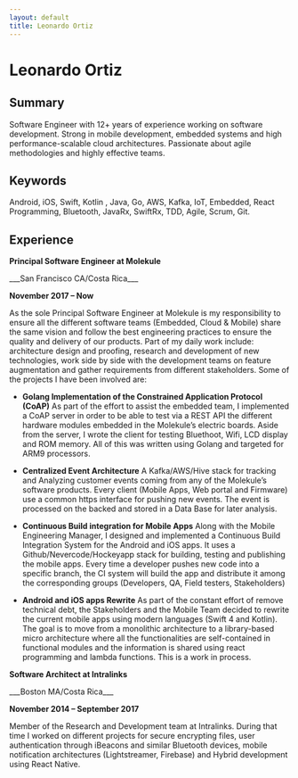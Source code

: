 ```yaml
---
layout: default
title: Leonardo Ortiz
---
```

# Leonardo Ortiz
## Summary
Software Engineer with 12+ years of experience working on software development. Strong in mobile development, embedded systems and high performance-scalable cloud architectures. Passionate about agile methodologies and highly effective teams.
## Keywords
Android, iOS, Swift, Kotlin , Java, Go, AWS, Kafka, IoT, Embedded, React Programming, Bluetooth, JavaRx, SwiftRx, TDD, Agile, Scrum, Git.
## Experience
**Principal Software Engineer at Molekule**
<p/>
___San Francisco CA/Costa Rica___
<p/>

__November 2017 – Now__

<p/>

As the sole Principal Software Engineer at Molekule is my responsibility to ensure all the different software teams (Embedded, Cloud & Mobile) share the same vision and follow the best engineering practices to ensure the quality and delivery of our products. Part of my daily work include: architecture design and proofing, research and development of new technologies, work side by side with the development teams on feature augmentation and gather requirements from different stakeholders. Some of the projects I have been involved are:

* __Golang Implementation of the Constrained Application Protocol (CoAP)__
As part of the effort to assist the embedded team, I implemented a CoAP server in order to be able to test via a REST API the different hardware modules embedded in the Molekule’s electric boards. Aside from the server, I wrote the client for testing Bluethoot, Wifi, LCD display and ROM memory. All of this was written using Golang and targeted for ARM9 processors.

* __Centralized Event Architecture__
A Kafka/AWS/Hive stack for tracking and Analyzing customer events coming from any of the Molekule’s software products. Every client (Mobile Apps, Web portal and Firmware) use a common https interface for pushing new events. The event is processed on the backed and stored in a Data Base for later analysis.

* __Continuous Build integration for Mobile Apps__
Along with the Mobile Engineering Manager, I designed and implemented a Continuous Build Integration System for the Android and iOS apps. It uses a Github/Nevercode/Hockeyapp stack for building, testing and publishing the mobile apps. Every time a developer pushes new code into a specific branch, the CI system will build the app and distribute it among the corresponding groups (Developers, QA, Field testers, Stakeholders)

* __Android and iOS apps Rewrite__
As part of the constant effort of remove technical debt, the Stakeholders and the Mobile Team decided to rewrite the current mobile apps using modern languages (Swift 4 and Kotlin). The goal is to move from a monolithic architecture to a library-based micro architecture where all the functionalities are self-contained in functional modules and the information is shared using react programming and lambda functions. This is a work in process.

**Software Architect at Intralinks**
<p/>
___Boston MA/Costa Rica___
<p/>

__November 2014 – September 2017__

<p/>

Member of the Research and Development team at Intralinks. During that time I worked on different projects for secure encrypting files, user authentication through iBeacons and similar Bluetooth devices, mobile notification architectures (Lightstreamer, Firebase) and Hybrid development using React Native.




